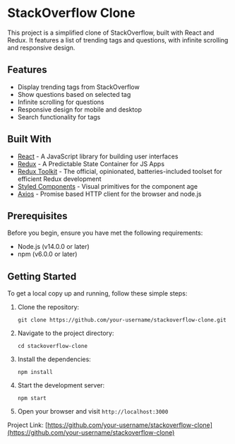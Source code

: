 # StackOverflow Clone

This project is a simplified clone of StackOverflow, built with React and Redux. It features a list of trending tags and questions, with infinite scrolling and responsive design.

## Features

- Display trending tags from StackOverflow
- Show questions based on selected tag
- Infinite scrolling for questions
- Responsive design for mobile and desktop
- Search functionality for tags

## Built With

- [React](https://reactjs.org/) - A JavaScript library for building user interfaces
- [Redux](https://redux.js.org/) - A Predictable State Container for JS Apps
- [Redux Toolkit](https://redux-toolkit.js.org/) - The official, opinionated, batteries-included toolset for efficient Redux development
- [Styled Components](https://styled-components.com/) - Visual primitives for the component age
- [Axios](https://axios-http.com/) - Promise based HTTP client for the browser and node.js

## Prerequisites

Before you begin, ensure you have met the following requirements:

- Node.js (v14.0.0 or later)
- npm (v6.0.0 or later)

## Getting Started

To get a local copy up and running, follow these simple steps:

1. Clone the repository:

   ```
   git clone https://github.com/your-username/stackoverflow-clone.git
   ```

2. Navigate to the project directory:

   ```
   cd stackoverflow-clone
   ```

3. Install the dependencies:

   ```
   npm install
   ```

4. Start the development server:

   ```
   npm start
   ```

5. Open your browser and visit `http://localhost:3000`

Project Link: [https://github.com/your-username/stackoverflow-clone](https://github.com/your-username/stackoverflow-clone)
